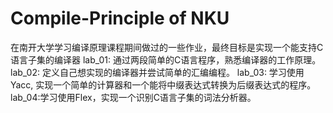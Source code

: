 # Compile-Principle of NKU
在南开大学学习编译原理课程期间做过的一些作业，最终目标是实现一个能支持C语言子集的编译器
lab_01: 通过两段简单的C语言程序，熟悉编译器的工作原理。
lab_02: 定义自己想实现的编译器并尝试简单的汇编编程。
lab_03: 学习使用Yacc, 实现一个简单的计算器和一个能将中缀表达式转换为后缀表达式的程序。
lab_04:学习使用Flex，实现一个识别C语言子集的词法分析器。
